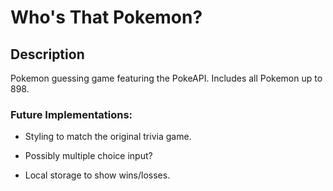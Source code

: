 # Who's That Pokemon?

## Description ##
Pokemon guessing game featuring the PokeAPI. Includes all Pokemon up to 898. 

### Future Implementations: ###
- Styling to match the original trivia game.

- Possibly multiple choice input?

- Local storage to show wins/losses.
